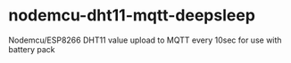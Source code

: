 # nodemcu-dht11-mqtt-deepsleep
Nodemcu/ESP8266 DHT11 value upload to MQTT every 10sec for use with battery pack
